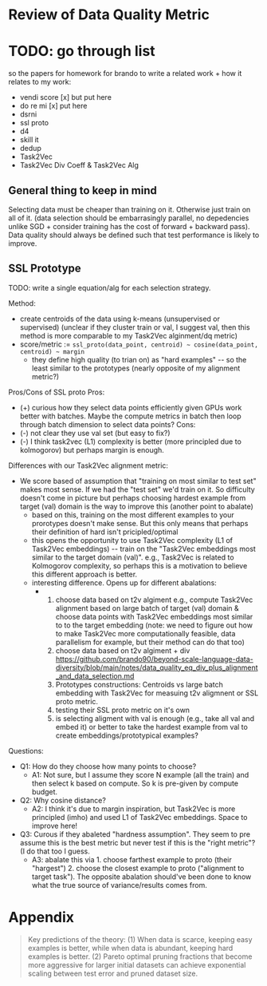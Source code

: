 # Review of Data Quality Metric

# TODO: go through list
so the papers for homework for brando to write a related work + how it relates to my work:
- vendi score [x] but put here
- do re mi [x] put here
- dsrni
- ssl proto
- d4
- skill it
- dedup
- Task2Vec
- Task2Vec Div Coeff & Task2Vec Alg

## General thing to keep in mind
Selecting data must be cheaper than training on it. Otherwise just train on all of it. (data selection should be embarrasingly parallel, no depedencies unlike SGD + consider training has the cost of forward + backward pass).
Data quality should always be defined such that test performance is likely to improve. 

## SSL Prototype
TODO: write a single equation/alg for each selection strategy. 

Method:
- create centroids of the data using k-means (unsupervised or supervised) (unclear if they cluster train or val, I suggest val, then this method is more comparable to my Task2Vec alginment/dq metric)
- score/metric := `ssl_proto(data_point, centroid) ~ cosine(data_point, centroid) ~ margin`
  - they define high quality (to trian on) as "hard examples" -- so the least similar to the prototypes (nearly opposite of my alignment metric?)

Pros/Cons of SSL proto
Pros:
- (+) curious how they select data points efficiently given GPUs work better with batches. Maybe the compute metrics in batch then loop through batch dimension to select data points?
Cons:
- (-) not clear they use val set (but easy to fix?)
- (-) I think task2vec (L1) complexity is better (more principled due to kolmogorov) but perhaps margin is enough.

Differences with our Task2Vec alignment metric:
- We score based of assumption that "training on most similar to test set" makes most sense. If we had the "test set" we'd train on it. So difficulty doesn't come in picture but perhaps choosing hardest example from target (val) domain is the way to improve this (another point to abalate)
  - based on this, training on the most different examples to your prorotypes doesn't make sense. But this only means that perhaps their definition of hard isn't pricipled/optimal
  - this opens the opportunity to use Task2Vec complexity (L1 of Task2Vec embeddings) -- train on the "Task2Vec embeddings most similar to the target domain (val)". e.g., Task2Vec is related to Kolmogorov complexity, so perhaps this is a motivation to believe this different approach is better.
  - interesting difference. Opens up for different abalations:
    - 1. choose data based on t2v algiment e.g., compute Task2Vec alignment based on large batch of target (val) domain & choose data points with Task2Vec embeddings most similar to to the target embedding (note: we need to figure out how to make Task2Vec more computationally feasible, data parallelism for example, but their method can do that too)
      2. choose data based on t2v algiment + div https://github.com/brando90/beyond-scale-language-data-diversity/blob/main/notes/data_quality_eq_div_plus_alignment_and_data_selection.md
      3. Prototypes constructions: Centroids vs large batch embedding with Task2Vec for measuing t2v aligmnent or SSL proto metric.
      4. testing their SSL proto metric on it's own
      5. is selecting aligment with val is enough (e.g., take all val and embed it) or better to take the hardest example from val to create embeddings/prototypical examples?

Questions: 
- Q1: How do they choose how many points to choose?
  - A1: Not sure, but I assume they score N example (all the train) and then select k based on compute. So k is pre-given by compute budget.
- Q2: Why cosine distance?
  - A2: I think it's due to margin inspiration, but Task2Vec is more principled (imho) and used L1 of Task2Vec embeddings. Space to improve here! 
- Q3: Curous if they abaleted "hardness assumption". They seem to pre assume this is the best metric but never test if this is the "right metric"? (I do that too I guess.
  - A3: abalate this via 1. choose farthest example to proto (their "hargest") 2. choose the closest example to proto ("alignment to target task"). The opposite abalation should've been done to know what the true source of variance/results comes from. 

# Appendix

> Key predictions of the theory: (1) When data is scarce, keeping easy examples is better, while when data is abundant, keeping hard examples is better. (2) Pareto optimal pruning fractions that become more aggressive for larger initial datasets can achieve exponential scaling between test error and pruned dataset size.
